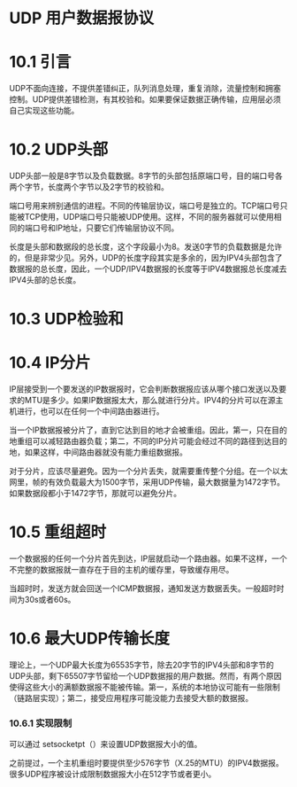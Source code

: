 # UDP 用户数据报协议

# 10.1 引言

UDP不面向连接，不提供差错纠正，队列消息处理，重复消除，流量控制和拥塞控制。UDP提供差错检测，有其校验和。如果要保证数据正确传输，应用层必须自己实现这些功能。

# 10.2 UDP头部

UDP头部一般是8字节以及负载数据。8字节的头部包括原端口号，目的端口号各两个字节，长度两个字节以及2字节的校验和。

端口号用来辨别通信的进程。不同的传输层协议，端口号是独立的。TCP端口号只能被TCP使用，UDP端口号只能被UDP使用。这样，不同的服务器就可以使用相同的端口号和IP地址，只要它们传输层协议不同。

长度是头部和数据段的总长度，这个字段最小为8。发送0字节的负载数据是允许的，但是非常少见。另外，UDP的长度字段其实是多余的，因为IPV4头部包含了数据报的总长度，因此，一个UDP/IPV4数据报的长度等于IPV4数据报总长度减去IPV4头部的总长度。

# 10.3 UDP检验和

# 10.4 IP分片

IP层接受到一个要发送的IP数据报时，它会判断数据报应该从哪个接口发送以及要求的MTU是多少。如果IP数据报太大，那么就进行分片。IPV4的分片可以在源主机进行，也可以在任何一个中间路由器进行。

当一个IP数据报被分片了，直到它达到目的地才会被重组。因此，第一，只在目的地重组可以减轻路由器负载；第二，不同的IP分片可能会经过不同的路径到达目的地，如果这样，中间路由器就没有能力重组数据报。

对于分片，应该尽量避免。因为一个分片丢失，就需要重传整个分组。在一个以太网里，帧的有效负载最大为1500字节，采用UDP传输，最大数据量为1472字节。如果数据段都小于1472字节，那就可以避免分片。

# 10.5 重组超时

一个数据报的任何一个分片首先到达，IP层就启动一个路由器。如果不这样，一个不完整的数据报就一直存在于目的主机的缓存里，导致缓存用尽。

当超时时，发送方就会回送一个ICMP数据报，通知发送方数据丢失。一般超时时间为30s或者60s。

# 10.6 最大UDP传输长度

理论上，一个UDP最大长度为65535字节，除去20字节的IPV4头部和8字节的UDP头部，剩下65507字节留给一个UDP数据报的用户数据。然而，有两个原因使得这些大小的满额数据报不能被传输。第一，系统的本地协议可能有一些限制（链路层实现）；第二，接受应用程序可能没能力去接受大额的数据报。

### 10.6.1 实现限制

可以通过 setsocketpt（）来设置UDP数据报大小的值。

之前提过，一个主机重组时要提供至少576字节（X.25的MTU）的IPV4数据报。很多UDP程序被设计成限制数据报大小在512字节或者更小。